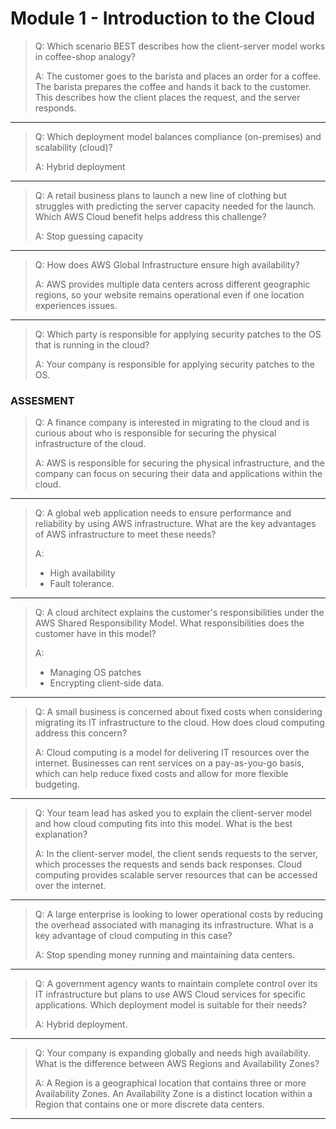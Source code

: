# Module 1 - Introduction to the Cloud


> Q: Which scenario BEST describes how the client-server model works in coffee-shop analogy?
> 
> A: The customer goes to the barista and places an order for a coffee. The barista prepares the coffee and hands it back to the customer. This describes how the client places the request, and the server responds.
---

> Q: Which deployment model balances compliance (on-premises) and scalability (cloud)?
> 
> A: Hybrid deployment

---

> Q: A retail business plans to launch a new line of clothing but struggles with predicting the server capacity needed for the launch. Which AWS Cloud benefit helps address this challenge?
>
> A: Stop guessing capacity

---

> Q: How does AWS Global Infrastructure ensure high availability?
>
> A: AWS provides multiple data centers across different geographic regions, so your website remains operational even if one location experiences issues.

---

> Q: Which party is responsible for applying security patches to the OS that is running in the cloud?
>
> A: Your company is responsible for applying security patches to the OS.

### ASSESMENT

> Q: A finance company is interested in migrating to the cloud and is curious about who is responsible for securing the physical infrastructure of the cloud.
>
> A: AWS is responsible for securing the physical infrastructure, and the company can focus on securing their data and applications within the cloud.

---

> Q: A global web application needs to ensure performance and reliability by using AWS infrastructure. What are the key advantages of AWS infrastructure to meet these needs?
>
> A: 
>   - High availability 
>   - Fault tolerance.

---

> Q: A cloud architect explains the customer's responsibilities under the AWS Shared Responsibility Model. What responsibilities does the customer have in this model?
>
> A: 
>   - Managing OS patches 
>   - Encrypting client-side data.

---

> Q: A small business is concerned about fixed costs when considering migrating its IT infrastructure to the cloud. How does cloud computing address this concern?
>
> A: Cloud computing is a model for delivering IT resources over the internet. Businesses can rent services on a pay-as-you-go basis, which can help reduce fixed costs and allow for more flexible budgeting.

---

> Q: Your team lead has asked you to explain the client-server model and how cloud computing fits into this model. What is the best explanation?
>
> A: In the client-server model, the client sends requests to the server, which processes the requests and sends back responses. Cloud computing provides scalable server resources that can be accessed over the internet.

---

> Q: A large enterprise is looking to lower operational costs by reducing the overhead associated with managing its infrastructure. What is a key advantage of cloud computing in this case?
>
> A: Stop spending money running and maintaining data centers.

---

> Q: A government agency wants to maintain complete control over its IT infrastructure but plans to use AWS Cloud services for specific applications. Which deployment model is suitable for their needs?
>
> A: Hybrid deployment.

---

> Q: Your company is expanding globally and needs high availability. What is the difference between AWS Regions and Availability Zones?
>
> A: A Region is a geographical location that contains three or more Availability Zones. An Availability Zone is a distinct location within a Region that contains one or more discrete data centers.

---
